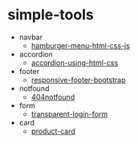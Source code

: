 # simple-tools
* navbar
  - [hamburger-menu-html-css-js](https://github.com/melikeoztekin/simple-tools/tree/main/navbar/hamburger-menu-html-css-js)
* accordion
  - [accordion-using-html-css](https://github.com/melikeoztekin/simple-tools/tree/main/accordion/accordion-using-html-css)
* footer
  - [responsive-footer-bootstrap](https://github.com/melikeoztekin/simple-tools/tree/main/footer/responsive-footer-bootstrap)
* notfound
  - [404notfound](https://github.com/melikeoztekin/simple-tools/tree/main/notfound/404notfound)
* form
  - [transparent-login-form](https://github.com/melikeoztekin/simple-tools/tree/main/form/transparent-login-form)
* card
  - [product-card](https://github.com/melikeoztekin/simple-tools/tree/main/card/product-card)
